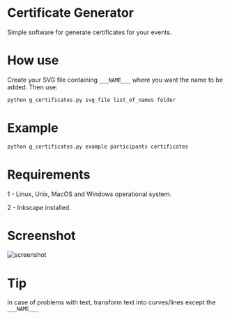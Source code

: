 Certificate Generator
====================

Simple software for generate certificates for your events.


How use
========
Create your SVG file containing ``` ___NAME___ ``` where you want the name to be added.
Then use:
```bash
python g_certificates.py svg_file list_of_names folder
```

Example
========
```bash
python g_certificates.py example participants certificates
```

Requirements
========
1 - Linux, Unix, MacOS and Windows operational system.

2 - Inkscape installed.

Screenshot
========

![screenshot](http://i.imgur.com/O9yDYGF.png)

Tip
========
in case of problems with text, transform text into curves/lines except the ``` ___NAME___ ```
